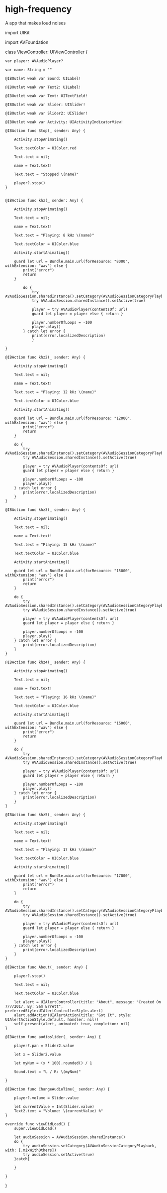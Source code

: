 # high-frequency
A app that makes loud noises 

import UIKit

import AVFoundation

class ViewController: UIViewController {

    var player: AVAudioPlayer?
    
    var name: String = ""
   
    @IBOutlet weak var Sound: UILabel!

    @IBOutlet weak var Text2: UILabel!
    
    @IBOutlet weak var Text: UITextField!
   
    @IBOutlet weak var Slider: UISlider!
    
    @IBOutlet weak var Slider2: UISlider!
    
    @IBOutlet weak var Activity: UIActivityIndicatorView!
    
    @IBAction func Stop(_ sender: Any) {
        
        Activity.stopAnimating()
        
        Text.textColor = UIColor.red
        
        Text.text = nil;
        
        name = Text.text!
        
        Text.text = "Stopped \(name)"
    
        player?.stop()
    }
    

    @IBAction func khz(_ sender: Any) {
        
        Activity.stopAnimating()
        
        Text.text = nil;
        
        name = Text.text!
        
        Text.text = "Playing: 8 kHz \(name)"
        
        Text.textColor = UIColor.blue
        
        Activity.startAnimating()
    
        guard let url = Bundle.main.url(forResource: "8000", withExtension: "wav") else {
            print("error")
            return
        }
            
            do {
                try AVAudioSession.sharedInstance().setCategory(AVAudioSessionCategoryPlayback)
                try AVAudioSession.sharedInstance().setActive(true)
                
                player = try AVAudioPlayer(contentsOf: url)
                guard let player = player else { return }
                
                player.numberOfLoops = -100
                player.play()
            } catch let error {
                print(error.localizedDescription)
                }
            
    }
    
    @IBAction func khz2(_ sender: Any) {
        
        Activity.stopAnimating()
        
        Text.text = nil;
        
        name = Text.text!
        
        Text.text = "Playing: 12 kHz \(name)"
        
        Text.textColor = UIColor.blue
        
        Activity.startAnimating()
        
        guard let url = Bundle.main.url(forResource: "12000", withExtension: "wav") else {
            print("error")
            return
        }
        
        do {
            try AVAudioSession.sharedInstance().setCategory(AVAudioSessionCategoryPlayback)
            try AVAudioSession.sharedInstance().setActive(true)
            
            player = try AVAudioPlayer(contentsOf: url)
            guard let player = player else { return }
            
            player.numberOfLoops = -100
            player.play()
        } catch let error {
            print(error.localizedDescription)
        }
    }
    
    @IBAction func khz3(_ sender: Any) {
        
        Activity.stopAnimating()
        
        Text.text = nil;
        
        name = Text.text!
        
        Text.text = "Playing: 15 kHz \(name)"
        
        Text.textColor = UIColor.blue
        
        Activity.startAnimating()
        
        guard let url = Bundle.main.url(forResource: "15000", withExtension: "wav") else {
            print("error")
            return
        }
        
        do {
            try AVAudioSession.sharedInstance().setCategory(AVAudioSessionCategoryPlayback)
            try AVAudioSession.sharedInstance().setActive(true)
            
            player = try AVAudioPlayer(contentsOf: url)
            guard let player = player else { return }
            
            player.numberOfLoops = -100
            player.play()
        } catch let error {
            print(error.localizedDescription)
        }
    }
    
    @IBAction func khz4(_ sender: Any) {
        
        Activity.stopAnimating()
        
        Text.text = nil;
        
        name = Text.text!
        
        Text.text = "Playing: 16 kHz \(name)"
        
        Text.textColor = UIColor.blue
        
        Activity.startAnimating()
        
        guard let url = Bundle.main.url(forResource: "16000", withExtension: "wav") else {
            print("error")
            return
        }
        
        do {
            try AVAudioSession.sharedInstance().setCategory(AVAudioSessionCategoryPlayback)
            try AVAudioSession.sharedInstance().setActive(true)
            
            player = try AVAudioPlayer(contentsOf: url)
            guard let player = player else { return }
            
            player.numberOfLoops = -100
            player.play()
        } catch let error {
            print(error.localizedDescription)
        }
    }
   
    @IBAction func khz5(_ sender: Any) {
        
        Activity.stopAnimating()
        
        Text.text = nil;
        
        name = Text.text!
        
        Text.text = "Playing: 17 kHz \(name)"
        
        Text.textColor = UIColor.blue
        
        Activity.startAnimating()
        
        guard let url = Bundle.main.url(forResource: "17000", withExtension: "wav") else {
            print("error")
            return
        }
        
        do {
            try AVAudioSession.sharedInstance().setCategory(AVAudioSessionCategoryPlayback)
            try AVAudioSession.sharedInstance().setActive(true)
            
            player = try AVAudioPlayer(contentsOf: url)
            guard let player = player else { return }
            
            player.numberOfLoops = -100
            player.play()
        } catch let error {
            print(error.localizedDescription)
        }
    }

    @IBAction func About(_ sender: Any) {
        
        player?.stop()
        
        Text.text = nil;
        
        Text.textColor = UIColor.blue
        
        let alert = UIAlertController(title: "About", message: "Created On 7/7/2017, By: Sam Errett", preferredStyle:UIAlertControllerStyle.alert)
        alert.addAction(UIAlertAction(title: "Got It", style: UIAlertActionStyle.default, handler: nil))
        self.present(alert, animated: true, completion: nil)
    }
    
    @IBAction func audioslider(_ sender: Any) {
        
        player?.pan = Slider2.value
        
        let x = Slider2.value
        
        let myNum = (x * 100).rounded() / 1
        
        Sound.text = "L / R: \(myNum)"
    
    }

    @IBAction func ChangeAudioTime(_ sender: Any) {
        
        player?.volume = Slider.value
        
        let currentValue = Int(Slider.value)
        Text2.text = "Volume: \(currentValue) %"
    }
    
    override func viewDidLoad() {
        super.viewDidLoad()
        
        let audioSession = AVAudioSession.sharedInstance()
        do {
            try audioSession.setCategory(AVAudioSessionCategoryPlayback, with: [.mixWithOthers])
            try audioSession.setActive(true)
        }catch{
            
        }
        
    }
}
